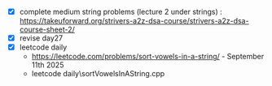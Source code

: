- [x] complete medium string problems (lecture 2 under strings) : https://takeuforward.org/strivers-a2z-dsa-course/strivers-a2z-dsa-course-sheet-2/
- [x] revise day27 
- [x] leetcode daily
    - https://leetcode.com/problems/sort-vowels-in-a-string/ - September 11th 2025
    - leetcode daily\sortVowelsInAString.cpp